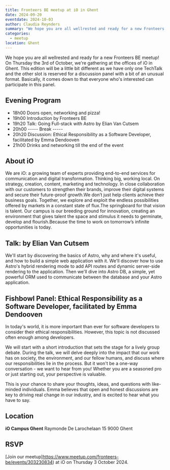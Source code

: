 ```yaml
---
title: Fronteers BE meetup at iO in Ghent 
date: 2024-09-20
eventdate: 2024-10-03
author: Claudia Reynders
summary: "We hope you are all wellrested and ready for a new Fronteers BE meetup! On Thursday the 3rd of October, we're gathering at the offices of iO in Ghent. This edition will be a little bit different as we have only one TechTalk and the other slot is reserved for a discussion panel with a bit of an unusual format. Basically, it comes down to that everyone who's interested can participate in this panel." 
categories: 
  - meetup
location: Ghent
---
```


We hope you are all wellrested and ready for a new Fronteers BE meetup! On Thursday the 3rd of October, we're gathering at the offices of iO in Ghent. This edition will be a little bit different as we have only one TechTalk and the other slot is reserved for a discussion panel with a bit of an unusual format. Basically, it comes down to that everyone who's interested can participate in this panel.

## Evening Program

- 18h00  Doors open, networking and pizza!
- 19h00  Introduction by Fronteers BE
- 19h20  Talk: Going Full-stack with Astro by Elian Van Cutsem
- 20h00  ----- Break -----
- 20h20  Discussion: Ethical Responsibility as a Software Developer, facilitated by Emma Dendooven
- 21h00  Drinks and networking till the end of the event

## About iO
We are iO: a growing team of experts providing end-to-end services for communication and digital transformation. Thinking big, working local. On strategy, creation, content, marketing and technology. In close collaboration with our customers to strengthen their brands, improve their digital systems and secure their future-proof growth.We don’t just help clients achieve their business goals. Together, we explore and exploit the endless possibilities offered by markets in a constant state of flux.The springboard for that vision is talent. Our campus is our breeding ground for innovation, creating an environment that gives talent the space and stimulus it needs to germinate, develop and flourish.Because the time to work on tomorrow’s infinite opportunities is today.


## Talk: by Elian Van Cutsem
We'll start by discovering the basics of Astro, why and where it's useful, and how to build a simple web application with it. We'll discover how to use Astro's hybrid rendering mode to add API routes and dynamic server-side rendering to the application. Then we'll dive into Astro DB, a simple, yet powerful ORM used to communicate between the database and your Astro application.

## Fishbowl Panel: Ethical Responsibility as a Software Developer, facilitated by Emma Dendooven
In today's world, it is more important than ever for software developers to consider their ethical responsibilities. However, this topic is not discussed often enough among developers.

We will start with a short introduction that sets the stage for a lively group debate. During the talk, we will delve deeply into the impact that our work has on society, the environment, and our fellow humans, and discuss where our responsibilities lie in the process. But it won't be a one-way conversation - we want to hear from you! Whether you are a seasoned pro or just starting out, your perspective is valuable.

This is your chance to share your thoughts, ideas, and questions with like-minded individuals. Emma believes that open and honest discussions are key to driving real change in our industry, and is excited to hear what you have to say.


## Location

**iO Campus Ghent**
Raymonde De Larochelaan 15
9000 Ghent

## RSVP

[Join our meetup]https://www.meetup.com/fronteers-be/events/303230834) at iO on Thursday 3 October 2024.
